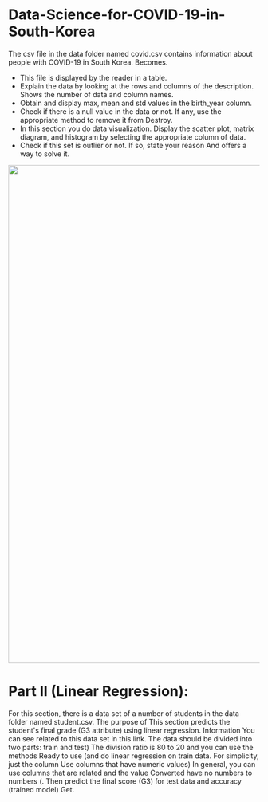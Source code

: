 # Data-Science-for-COVID-19-in-South-Korea

The csv file in the data folder named covid.csv contains information about people with COVID-19 in South Korea.
Becomes.
* This file is displayed by the reader in a table.
* Explain the data by looking at the rows and columns of the description. Shows the number of data and column names.
* Obtain and display max, mean and std values ​​in the birth_year column.
* Check if there is a null value in the data or not. If any, use the appropriate method to remove it from
Destroy.
* In this section you do data visualization. Display the scatter plot, matrix diagram, and histogram by selecting the appropriate column of data.
* Check if this set is outlier or not. If so, state your reason
And offers a way to solve it.

<img src="Pics/table1.jpg" width="1000" class="center" />

# Part II (Linear Regression):
For this section, there is a data set of a number of students in the data folder named student.csv. The purpose of
This section predicts the student's final grade (G3 attribute) using linear regression. Information
You can see related to this data set in this link.
The data should be divided into two parts: train and test) The division ratio is 80 to 20 and you can use the methods
Ready to use (and do linear regression on train data. For simplicity, just the column
Use columns that have numeric values) In general, you can use columns that are related and the value
Converted have no numbers to numbers (.
Then predict the final score (G3) for test data and accuracy (trained model)
Get.
